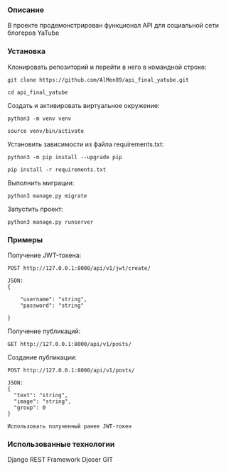 ### Описание

В проекте продемонстрирован функционал API для социальной сети блогеров YaTube


### Установка

Клонировать репозиторий и перейти в него в командной строке:

```
git clone https://github.com/AlMen89/api_final_yatube.git
```

```
cd api_final_yatube
```

Cоздать и активировать виртуальное окружение:

```
python3 -m venv venv
```

```
source venv/bin/activate
```

Установить зависимости из файла requirements.txt:

```
python3 -m pip install --upgrade pip
```

```
pip install -r requirements.txt
```

Выполнить миграции:

```
python3 manage.py migrate
```

Запустить проект:

```
python3 manage.py runserver
```

### Примеры

Получение JWT-токена:

```
POST http://127.0.0.1:8000/api/v1/jwt/create/

JSON:
{

    "username": "string",
    "password": "string"

}
```

Получение публикаций:

```
GET http://127.0.0.1:8000/api/v1/posts/
```

Создание публикации:

```
POST http://127.0.0.1:8000/api/v1/posts/

JSON:
{
  "text": "string",
  "image": "string",
  "group": 0
}

Использовать полученный ранее JWT-токен
```

### Использованные технологии
Django
REST Framework
Djoser
GIT